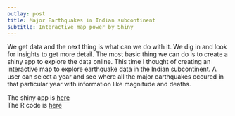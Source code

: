 ```yaml
---
outlay: post
title: Major Earthquakes in Indian subcontinent
subtitle: Interactive map power by Shiny
---
```


We get data and the next thing is what can we do with it. We dig in and look for insights to get more detail. The most basic thing we can do
is to create a shiny app to explore the data online. This time I thought of creating an interactive map to explore earthquake data in the
Indian subcontinent. A user can select a year and see where all the major earthquakes occured in that particular year with information 
like magnitude and deaths.

The shiny app is [here](https://loiyumba.shinyapps.io/india_quakes/)  
The R code is [here](https://gist.github.com/loiyumba/ba308734b7346f6b6269e9e4c88e6008)
